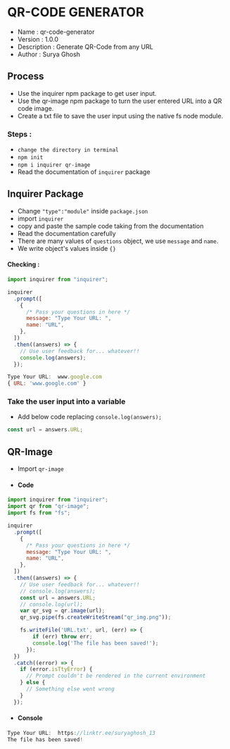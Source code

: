 # QR-CODE GENERATOR
 - Name : qr-code-generator
 - Version : 1.0.0
 - Description : Generate QR-Code from any URL
 - Author : Surya Ghosh

## Process

- Use the inquirer npm package to get user input.
- Use the qr-image npm package to turn the user entered URL into a QR code image.
- Create a txt file to save the user input using the native fs node module.

### Steps :

- `change the directory in terminal`
- `npm init`
- `npm i inquirer qr-image`
- Read the documentation of `inquirer` package

## Inquirer Package

- Change `"type":"module"` inside `package.json`
- import `inquirer`
- copy and paste the sample code taking from the documentation
- Read the documentation carefully
- There are many values of `questions` object, we use `message` and `name`.
- We write object's values inside `{}`

#### Checking :

```javascript
import inquirer from "inquirer";

inquirer
  .prompt([
    {
      /* Pass your questions in here */
      message: "Type Your URL: ",
      name: "URL",
    },
  ])
  .then((answers) => {
    // Use user feedback for... whatever!!
    console.log(answers);
  });
```

```javascript
Type Your URL:  www.google.com
{ URL: 'www.google.com' }
```

### Take the user input into a variable

- Add below code replacing `console.log(answers);`

```javascript
const url = answers.URL;
```

## QR-Image

- Import `qr-image`
- #### Code
```javascript
import inquirer from "inquirer";
import qr from "qr-image";
import fs from "fs";

inquirer
  .prompt([
    {
      /* Pass your questions in here */
      message: "Type Your URL: ",
      name: "URL",
    },
  ])
  .then((answers) => {
    // Use user feedback for... whatever!!
    // console.log(answers);
    const url = answers.URL;
    // console.log(url);
    var qr_svg = qr.image(url);
    qr_svg.pipe(fs.createWriteStream("qr_img.png"));

    fs.writeFile('URL.txt', url, (err) => {
        if (err) throw err;
        console.log('The file has been saved!');
      }); 
  })
  .catch((error) => {
    if (error.isTtyError) {
      // Prompt couldn't be rendered in the current environment
    } else {
      // Something else went wrong
    }
  });
```

- #### Console

```javascript
Type Your URL:  https://linktr.ee/suryaghosh_13
The file has been saved!
```